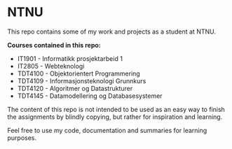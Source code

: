 # NTNU

This repo contains some of my work and projects as a student at NTNU.

**Courses contained in this repo:**

- IT1901 - Informatikk prosjektarbeid 1
- IT2805 - Webteknologi
- TDT4100 - Objektorientert Programmering
- TDT4109 - Informasjonsteknologi Grunnkurs
- TDT4120 - Algoritmer og Datastrukturer
- TDT4145 - Datamodellering og Databasesystemer

The content of this repo is not intended to be used as an easy way to finish the assignments by blindly copying, but rather for inspiration and learning.

Feel free to use my code, documentation and summaries for learning purposes.
